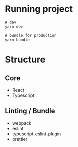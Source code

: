 # Running project

```
# dev
yarn dev

# bundle for production
yarn bundle
```

# Structure

## Core

- React
- Typescript

## Linting / Bundle

- webpack
- eslint
- typescript-eslint-plugin
- prettier
